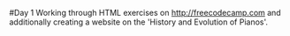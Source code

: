  #Day 1
Working through HTML exercises on http://freecodecamp.com and additionally creating a website on the 'History and Evolution of Pianos'.
